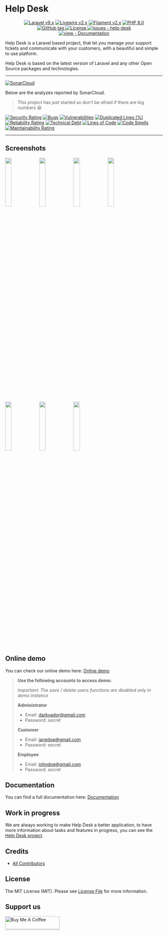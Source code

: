 # Help Desk

<p align="center">
    <a href="https://laravel.com"><img alt="Laravel v9.x" src="https://img.shields.io/badge/Laravel-v9.x-FF2D20?style=for-the-badge&logo=laravel"></a>
    <a href="https://laravel-livewire.com"><img alt="Livewire v2.x" src="https://img.shields.io/badge/Livewire-v2.x-FB70A9?style=for-the-badge"></a>
    <a href="https://filamentphp.com/"><img alt="Filament v2.x" src="https://img.shields.io/badge/Filament-v2.x-e9b228?style=for-the-badge"></a>
    <a href="https://php.net"><img alt="PHP 8.0" src="https://img.shields.io/badge/PHP-8.0-777BB4?style=for-the-badge&logo=php"></a>
    <br/>
    <a href="https://github.com/devaslanphp/help-desk/releases/">
        <img src="https://img.shields.io/github/tag/devaslanphp/help-desk?include_prereleases=&sort=semver&color=blue&style=for-the-badge" alt="GitHub tag">
    </a>
    <a href="#license">
        <img src="https://img.shields.io/badge/License-MIT-blue?style=for-the-badge" alt="License">
    </a>
    <a href="https://github.com/devaslanphp/help-desk/issues">
        <img src="https://img.shields.io/github/issues/devaslanphp/help-desk?style=for-the-badge" alt="issues - help-desk">
    </a>
    <br/>
    <a href="https://devaslanphp.github.io/help-desk/" title="Go to project documentation">
        <img src="https://img.shields.io/badge/view-Documentation-blue?style=for-the-badge" alt="view - Documentation">
    </a>
</p>

Help Desk is a Laravel based project, that let you manage your support tickets and communicate with your customers, with
a beautiful and simple to use platform.

Help Desk is based on the latest version of Laravel and any other Open Source packages and technologies.

<hr/>

[![SonarCloud](https://sonarcloud.io/images/project_badges/sonarcloud-white.svg)](https://sonarcloud.io/summary/new_code?id=devaslanphp_help-desk)

Below are the analyzes reported by SonarCloud. 

> This project has just started so don't be afraid if there are big numbers :satisfied:

[![Security Rating](https://sonarcloud.io/api/project_badges/measure?project=devaslanphp_help-desk&metric=security_rating)](https://sonarcloud.io/summary/new_code?id=devaslanphp_help-desk)
[![Bugs](https://sonarcloud.io/api/project_badges/measure?project=devaslanphp_help-desk&metric=bugs)](https://sonarcloud.io/summary/new_code?id=devaslanphp_help-desk)
[![Vulnerabilities](https://sonarcloud.io/api/project_badges/measure?project=devaslanphp_help-desk&metric=vulnerabilities)](https://sonarcloud.io/summary/new_code?id=devaslanphp_help-desk)
[![Duplicated Lines (%)](https://sonarcloud.io/api/project_badges/measure?project=devaslanphp_help-desk&metric=duplicated_lines_density)](https://sonarcloud.io/summary/new_code?id=devaslanphp_help-desk)
[![Reliability Rating](https://sonarcloud.io/api/project_badges/measure?project=devaslanphp_help-desk&metric=reliability_rating)](https://sonarcloud.io/summary/new_code?id=devaslanphp_help-desk)
[![Technical Debt](https://sonarcloud.io/api/project_badges/measure?project=devaslanphp_help-desk&metric=sqale_index)](https://sonarcloud.io/summary/new_code?id=devaslanphp_help-desk)
[![Lines of Code](https://sonarcloud.io/api/project_badges/measure?project=devaslanphp_help-desk&metric=ncloc)](https://sonarcloud.io/summary/new_code?id=devaslanphp_help-desk)
[![Code Smells](https://sonarcloud.io/api/project_badges/measure?project=devaslanphp_help-desk&metric=code_smells)](https://sonarcloud.io/summary/new_code?id=devaslanphp_help-desk)
[![Maintainability Rating](https://sonarcloud.io/api/project_badges/measure?project=devaslanphp_help-desk&metric=sqale_rating)](https://sonarcloud.io/summary/new_code?id=devaslanphp_help-desk)

<hr/>

## Screenshots
<kbd>
    <img src="github-contents/Help-Desk-Home-page.png" width="20%"></img> 
    <img src="github-contents/Help-Desk-Analytics.png" width="20%"></img> 
    <img src="github-contents/Help-Desk-Tickets.png" width="20%"></img> 
    <img src="github-contents/Help-Desk-Tickets-Cannot-access-the-platform.png" width="20%"></img> 
    <img src="github-contents/Help-Desk-Kanban-Board.png" width="20%"></img> 
    <img src="github-contents/Help-Desk-Administration.png" width="20%"></img> 
    <img src="github-contents/Help-Desk-My-profile-Dark-Vador.png" width="20%"></img> 
</kbd>

## Online demo

You can check our online demo here: [Online demo](http://helpdesk.devaslan.com/)

> **Use the following accounts to access demo:**
> 
> *Important: The save / delete users functions are disabled only in demo instance*
>
> **Administrator**
> - Email: darkvador@gmail.com
> - Password: secret
>
> **Customer**
> - Email: janedoe@gmail.com
> - Password: secret
>
> **Employee**
> - Email: johndoe@gmail.com
> - Password: secret

## Documentation

You can find a full documentation here: [Documentation](https://devaslanphp.github.io/help-desk/)

## Work in progress

We are always working to make Help Desk a better application, to have more information about tasks and features in progress, you can see the [Help Desk project](https://github.com/orgs/devaslanphp/projects/1).

## Credits

- [All Contributors](https://github.com/devaslanphp/help-desk/graphs/contributors)

## License

The MIT License (MIT). Please see [License File](LICENSE.md) for more information.

## Support us

<a href="https://www.buymeacoffee.com/heloufir" target="_blank"><img src="https://www.buymeacoffee.com/assets/img/custom_images/orange_img.png" alt="Buy Me A Coffee" style="height: 41px !important;width: 174px !important;box-shadow: 0px 3px 2px 0px rgba(190, 190, 190, 0.5) !important;-webkit-box-shadow: 0px 3px 2px 0px rgba(190, 190, 190, 0.5) !important;" ></a>
